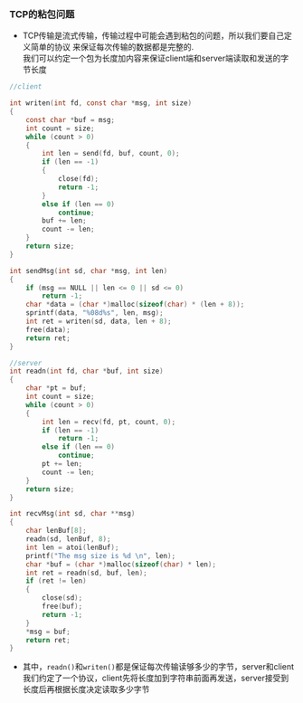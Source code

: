 ### TCP的粘包问题

* TCP传输是流式传输，传输过程中可能会遇到粘包的问题，所以我们要自己定义简单的协议
来保证每次传输的数据都是完整的.  
我们可以约定一个包为长度加内容来保证client端和server端读取和发送的字节长度

```c
//client

int writen(int fd, const char *msg, int size)
{
    const char *buf = msg;
    int count = size;
    while (count > 0)
    {
        int len = send(fd, buf, count, 0);
        if (len == -1)
        {
            close(fd);
            return -1;
        }
        else if (len == 0)
            continue;
        buf += len;
        count -= len;
    }
    return size;
}

int sendMsg(int sd, char *msg, int len)
{
    if (msg == NULL || len <= 0 || sd <= 0)
        return -1;
    char *data = (char *)malloc(sizeof(char) * (len + 8));
    sprintf(data, "%08d%s", len, msg);
    int ret = writen(sd, data, len + 8);
    free(data);
    return ret;
}

```

```c
//server
int readn(int fd, char *buf, int size)
{
    char *pt = buf;
    int count = size;
    while (count > 0)
    {
        int len = recv(fd, pt, count, 0);
        if (len == -1)
            return -1;
        else if (len == 0)
            continue;
        pt += len;
        count -= len;
    }
    return size;
}

int recvMsg(int sd, char **msg)
{
    char lenBuf[8];
    readn(sd, lenBuf, 8);
    int len = atoi(lenBuf);
    printf("The msg size is %d \n", len);
    char *buf = (char *)malloc(sizeof(char) * len);
    int ret = readn(sd, buf, len);
    if (ret != len)
    {
        close(sd);
        free(buf);
        return -1;
    }
    *msg = buf;
    return ret;
}
```
- 其中，`readn()`和`writen()`都是保证每次传输读够多少的字节，server和client我们约定了一个协议，client先将长度加到字符串前面再发送，server接受到长度后再根据长度决定读取多少字节
